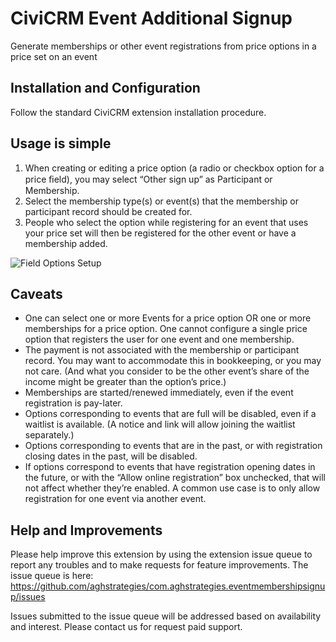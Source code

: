 # CiviCRM Event Additional Signup

Generate memberships or other event registrations from price options in a price set on an event

## Installation and Configuration

Follow the standard CiviCRM extension installation procedure.

## Usage is simple

1. When creating or editing a price option (a radio or checkbox option for a price ﬁeld), you may select “Other sign up” as Participant or Membership.
2. Select the membership type(s) or event(s) that the membership or participant record should be created for.
3. People who select the option while registering for an event that uses your price set will then be registered for the other event or have a membership added.

![Field Options Setup](images/eas-field-options-setup.png)


## Caveats

* One can select one or more Events for a price option OR one or more memberships for a price option. One cannot configure a single price option that registers the user for one event and one membership.
* The payment is not associated with the membership or participant record.  You may want to accommodate this in bookkeeping, or you may not care.  (And what you consider to be the other event’s share of the income might be greater than the option’s price.)
* Memberships are started/renewed immediately, even if the event registration is pay-later.
* Options corresponding to events that are full will be disabled, even if a waitlist is available.  (A notice and link will allow joining the waitlist separately.)
* Options corresponding to events that are in the past, or with registration closing dates in the past, will be disabled.
* If options correspond to events that have registration opening dates in the future, or with the “Allow online registration” box unchecked, that will not affect whether they’re enabled.  A common use case is to only allow registration for one event via another event.

## Help and Improvements

Please help improve this extension by using the extension issue queue to report any troubles and to make requests for feature improvements. The issue queue is here: https://github.com/aghstrategies/com.aghstrategies.eventmembershipsignup/issues

Issues submitted to the issue queue will be addressed based on availability and interest. Please contact us for request paid support.

